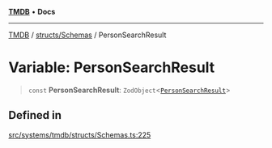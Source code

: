 [**TMDB**](../../../README.md) • **Docs**

***

[TMDB](../../../README.md) / [structs/Schemas](../README.md) / PersonSearchResult

# Variable: PersonSearchResult

> `const` **PersonSearchResult**: `ZodObject`\<[`PersonSearchResult`](../type-aliases/PersonSearchResult.md)\>

## Defined in

[src/systems/tmdb/structs/Schemas.ts:225](https://github.com/Norviah/media-hub/blob/e3dc67aa1738d9ad44e6a4419ef7e26de86e1452/src/systems/tmdb/structs/Schemas.ts#L225)
